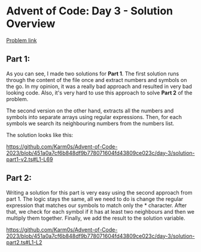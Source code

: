 # Advent of Code: Day 3 - Solution Overview
[Problem link](https://adventofcode.com/2023/day/3) 

## Part 1:
As you can see, I made two solutions for **Part 1**. The first solution runs through the content of the file
once and extract numbers and symbols on the go. In my opinion, it was a really bad approach and resulted in
very bad looking code. Also, it's very hard to use this approach to solve **Part 2** of the problem.

The second version on the other hand, extracts all the numbers and symbols into separate arrays using regular
expressions. Then, for each symbols we search its neighbouring numbers from the numbers list.

The solution looks like this:

https://github.com/Karm0s/Advent-of-Code-2023/blob/451a0a7cf6b848df9b778071604fd43809ce023c/day-3/solution-part1-v2.ts#L1-L69

## Part 2:
Writing a solution for this part is very easy using the second approach from part 1. The logic
stays the same, all we need to do is change the regular expression that matches our symbols to match only
the * character. After that, we check for each symbol if it has at least two neighbours and then we multiply 
them together. Finally, we add the result to the solution variable.

https://github.com/Karm0s/Advent-of-Code-2023/blob/451a0a7cf6b848df9b778071604fd43809ce023c/day-3/solution-part2.ts#L1-L2
